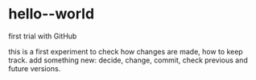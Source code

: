 # hello--world
first trial with GitHub

this is a first experiment to check how changes are made, how to keep track.
add something new: decide, change, commit, check previous and future versions.

